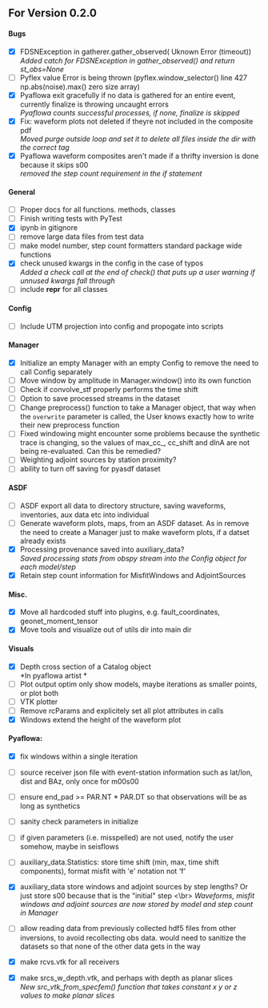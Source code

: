 ## For Version 0.2.0

#### Bugs
- [X] FDSNException in gatherer.gather_observed( Uknown Error (timeout))  
      *Added catch for FDSNException in gather_observed() and return st_obs=None*
- [ ] Pyflex value Error is being thrown (pyflex.window_selector() line 427 np.abs(noise).max() zero size array)
- [X] Pyaflowa exit gracefully if no data is gathered for an entire event, currently finalize is throwing uncaught errors  
      *Pyaflowa counts successful processes, if none, finalize is skipped*
- [X] Fix: waveform plots not deleted if theyre not included in the composite pdf  
      *Moved purge outside loop and set it to delete all files inside the dir with the correct tag*
- [X] Pyaflowa waveform composites aren't made if a thrifty inversion is done because it skips s00  
      *removed the step count requirement in the if statement*

#### General
- [ ] Proper docs for all functions. methods, classes 
- [ ] Finish writing tests with PyTest
- [X] ipynb in gitignore
- [ ] remove large data files from test data
- [ ] make model number, step count formatters standard package wide functions
- [X] check unused kwargs in the config in the case of typos  
      *Added a check call at the end of check() that puts up a user warning if unnused kwargs fall through*
- [ ] include __repr__ for all classes

#### Config
- [ ] Include UTM projection into config and propogate into scripts

#### Manager
- [X] Initialize an empty Manager with an empty Config to remove the need to call Config separately
- [ ] Move window by amplitude in Manager.window() into its own function
- [ ] Check if convolve_stf properly performs the time shift
- [ ] Option to save processed streams in the dataset
- [ ] Change preprocess() function to take a Manager object, that way when the `overwrite` parameter is called, the User knows exactly
      how to write their new preprocess function
- [ ] Fixed windowing might encounter some problems because the synthetic trace is changing, so the values of max_cc_, cc_shift and dlnA       are not being re-evaluated. Can this be remedied?
- [ ] Weighting adjoint sources by station proximity?
- [ ] ability to turn off saving for pyasdf dataset

#### ASDF
- [ ] ASDF export all data to directory structure, saving waveforms, inventories, aux data etc into individual 
- [ ] Generate waveform plots, maps, from an ASDF dataset. As in remove the need to create a Manager just to make 
      waveform plots, if a datset already exists
- [X] Processing provenance saved into auxiliary_data?  
      *Saved processing stats from obspy stream into the Config object for each model/step*
- [X] Retain step count information for MisfitWindows and AdjointSources

#### Misc.
- [X] Move all hardcoded stuff into plugins, e.g. fault_coordinates, geonet_moment_tensor
- [X] Move tools and visualize out of utils dir into main dir

#### Visuals
- [X] Depth cross section of a Catalog object  
      *In pyaflowa artist *
- [ ] Plot output optim only show models, maybe iterations as smaller points, or plot both
- [ ] VTK plotter
- [ ] Remove rcParams and explicitely set all plot attributes in calls
- [x] Windows extend the height of the waveform plot

#### Pyaflowa:
- [X] fix windows within a single iteration
- [ ] source receiver json file with event-station information such as lat/lon, dist and BAz, only once for m00s00
- [ ] ensure end_pad >= PAR.NT * PAR.DT so that observations will be as long as synthetics
- [ ] sanity check parameters in initialize
- [ ] if given parameters (i.e. misspelled) are not used, notify the user somehow, maybe in seisflows
- [ ] auxiliary_data.Statistics: store time shift (min, max, time shift components), format misfit with 'e' notation not 'f'
- [X] auxiliary_data store windows and adjoint sources by step lengths? Or just store s00 because that is the "initial" step <\br>
      *Waveforms, misfit windows and adjoint sources are now stored by model and step count in Manager*
- [ ] allow reading data from previously collected hdf5 files from other inversions, to avoid recollecting obs data. would need to sanitize the datasets so that none of the other data gets in the way
- [X] make rcvs.vtk for all receivers
- [X] make srcs_w_depth.vtk, and perhaps with depth as planar slices  
      *New src_vtk_from_specfem() function that takes constant x y or z values to make planar slices*

